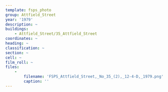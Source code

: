 ```yaml
---
template: fsps_photo
group: Attfield_Street
year: '1979'
description: ~
buildings:
    - Attfield_Street/35_Attfield_Street
coordinates: ~
heading: ~
classification: ~
section: ~
cell: ~
film_roll: ~
files:
    -
        filename: 'FSPS_Attfield_Street,_No_35_(2),_12-4-D,_1979.png'
        caption: ''
---
```

